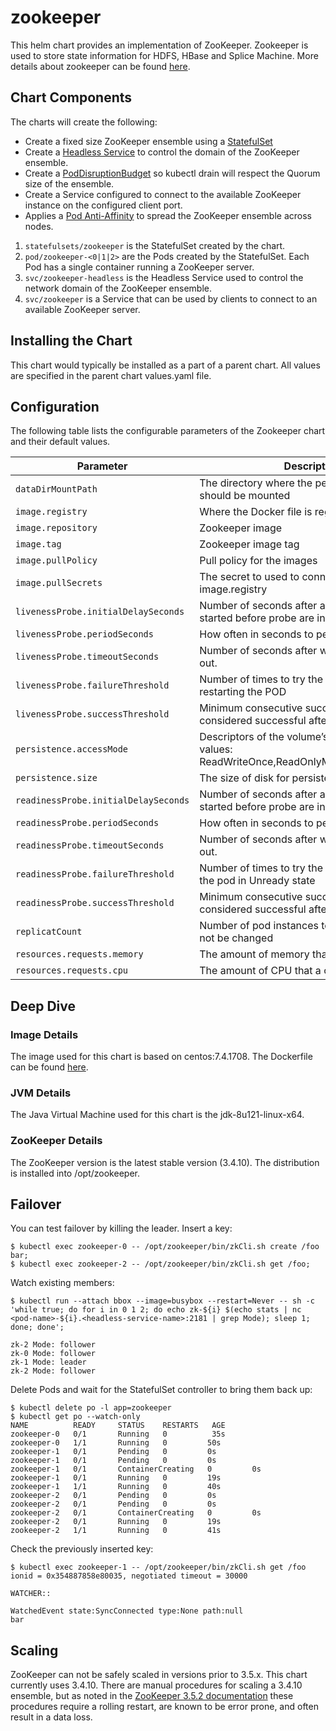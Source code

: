 # zookeeper

This helm chart provides an implementation of ZooKeeper.  Zookeeper is used to store state information for HDFS, HBase and Splice Machine.  More details about zookeeper can be found [here](https://zookeeper.apache.org/).

## Chart Components

The charts will create the following:

* Create a fixed size ZooKeeper ensemble using a [StatefulSet](http://kubernetes.io/docs/concepts/abstractions/controllers/statefulsets/) 
* Create a [Headless Service](https://kubernetes.io/docs/concepts/services-networking/service/) to control the domain of the ZooKeeper ensemble.
* Create a [PodDisruptionBudget](https://kubernetes.io/docs/tasks/configure-pod-container/configure-pod-disruption-budget/) so kubectl drain will respect the Quorum size of the ensemble.
* Create a Service configured to connect to the available ZooKeeper instance on the configured client port.
* Applies a [Pod Anti-Affinity](https://kubernetes.io/docs/concepts/configuration/assign-pod-node/#affinity-and-anti-affinity) to spread the ZooKeeper ensemble across nodes.

1. `statefulsets/zookeeper` is the StatefulSet created by the chart.
2. `pod/zookeeper-<0|1|2>` are the Pods created by the StatefulSet. Each Pod has a single container running a ZooKeeper server.
3. `svc/zookeeper-headless` is the Headless Service used to control the network domain of the ZooKeeper ensemble.
4. `svc/zookeeper` is a Service that can be used by clients to connect to an available ZooKeeper server.

## Installing the Chart

This chart would typically be installed as a part of a parent chart.  All values are specified in the parent chart values.yaml file.

## Configuration

The following table lists the configurable parameters of the Zookeeper chart and their default values.

| Parameter                                         | Description                                                                        | Default                                                          |
| ------------------------------------------------- | -------------------------------                                                    | ---------------------------------------------------------------- |
| `dataDirMountPath`                                | The directory where the persistent storage should be mounted                       | `/var/lib/zookeeper`                                               |
| `image.registry`                                  | Where the Docker file is registered at                                             | `docker.io`                                                           |
| `image.repository`                                | Zookeeper image                                                                    | `splicemachine/zookeeper`                                |
| `image.tag`                                       | Zookeeper image tag                                                                | `1.0.0`                                                               |
| `image.pullPolicy`                                | Pull policy for the images                                                         | `IfNotPresent`                                           |
| `image.pullSecrets`                               | The secret to used to connect to the image.registry                                | `regcred`                                                             |
| `livenessProbe.initialDelaySeconds`               | Number of seconds after a container has started before probe are initiated         | `120`                                                                 |
| `livenessProbe.periodSeconds`                     | How often in seconds to perform the check                                          | `10`                                                                  |
| `livenessProbe.timeoutSeconds`                    | Number of seconds after which the probe times out.                                 | `5`                                                                   |
| `livenessProbe.failureThreshold`                  | Number of times to try the probe before restarting the POD                         | `6`                                                                   |
| `livenessProbe.successThreshold`                  | Minimum consecutive successes to be considered successful after having failed      | `1`                                                                   |
| `persistence.accessMode`                          | Descriptors of the volume’s capabilities.  Valid values: ReadWriteOnce,ReadOnlyMany,ReadWriteMany  | `ReadWriteOnce`                                       |
| `persistence.size`                                |  The size of disk for persistent storage                                           | `1Gi`                                                                |
| `readinessProbe.initialDelaySeconds`              | Number of seconds after a container has started before probe are initiated         | `30`                                                                  |
| `readinessProbe.periodSeconds`                    | How often in seconds to perform the check                                          | `10`                                                                  |
| `readinessProbe.timeoutSeconds`                   | Number of seconds after which the probe times out.                                 | `5`                                                                   |
| `readinessProbe.failureThreshold`                 | Number of times to try the probe before putting the pod in Unready state           | `6`                                                                   |
| `readinessProbe.successThreshold`                 | Minimum consecutive successes to be considered successful after having failed      | `1`                                                                   |
| `replicatCount`                                   | Number of pod instances to create.  This should not be changed                     | `3`                                                                   |
| `resources.requests.memory`                       | The amount of memory that a container needs                                        | `1Gi`                                                                 |
| `resources.requests.cpu`                          | The amount of CPU that a container needs                                           | `0.5`                                                                 |

## Deep Dive

### Image Details

The image used for this chart is based on centos:7.4.1708. The Dockerfile can be found [here](https://github.com/splicemachine/dbaas-infrastructure/blob/master/deploy/docker/splicemachine/zookeeper/Dockerfile).

### JVM Details

The Java Virtual Machine used for this chart is the jdk-8u121-linux-x64.

### ZooKeeper Details

The ZooKeeper version is the latest stable version (3.4.10). The distribution is installed into /opt/zookeeper. 

## Failover

You can test failover by killing the leader. Insert a key:

```console
$ kubectl exec zookeeper-0 -- /opt/zookeeper/bin/zkCli.sh create /foo bar;
$ kubectl exec zookeeper-2 -- /opt/zookeeper/bin/zkCli.sh get /foo;
```

Watch existing members:

```console
$ kubectl run --attach bbox --image=busybox --restart=Never -- sh -c 'while true; do for i in 0 1 2; do echo zk-${i} $(echo stats | nc <pod-name>-${i}.<headless-service-name>:2181 | grep Mode); sleep 1; done; done';

zk-2 Mode: follower
zk-0 Mode: follower
zk-1 Mode: leader
zk-2 Mode: follower
```

Delete Pods and wait for the StatefulSet controller to bring them back up:

```console
$ kubectl delete po -l app=zookeeper
$ kubectl get po --watch-only
NAME          READY     STATUS    RESTARTS   AGE
zookeeper-0   0/1       Running   0          35s
zookeeper-0   1/1       Running   0         50s
zookeeper-1   0/1       Pending   0         0s
zookeeper-1   0/1       Pending   0         0s
zookeeper-1   0/1       ContainerCreating   0         0s
zookeeper-1   0/1       Running   0         19s
zookeeper-1   1/1       Running   0         40s
zookeeper-2   0/1       Pending   0         0s
zookeeper-2   0/1       Pending   0         0s
zookeeper-2   0/1       ContainerCreating   0         0s
zookeeper-2   0/1       Running   0         19s
zookeeper-2   1/1       Running   0         41s
```

Check the previously inserted key:

```console
$ kubectl exec zookeeper-1 -- /opt/zookeeper/bin/zkCli.sh get /foo
ionid = 0x354887858e80035, negotiated timeout = 30000

WATCHER::

WatchedEvent state:SyncConnected type:None path:null
bar
```

## Scaling

ZooKeeper can not be safely scaled in versions prior to 3.5.x. This chart currently uses 3.4.10. There are manual procedures for scaling a 3.4.10 ensemble, but as noted in the [ZooKeeper 3.5.2 documentation](https://zookeeper.apache.org/doc/r3.5.2-alpha/zookeeperReconfig.html) these procedures require a rolling restart, are known to be error prone, and often result in a data loss.
